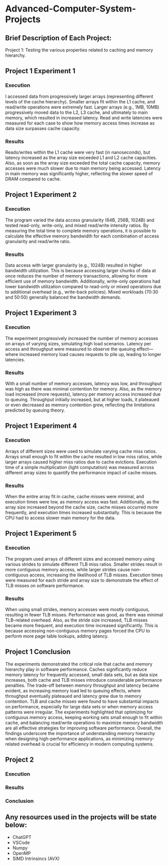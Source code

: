 # Advanced-Computer-System-Projects

## Brief Description of Each Project:
Project 1: Testing the various properties related to caching and memory hierarchy.

## Project 1 Experiment 1

### Execution
I accessed data from progressively larger arrays (representing different levels of the cache hierarchy). Smaller arrays fit within the L1 cache, and read/write operations were extremely fast. Larger arrays (e.g., 1MB, 10MB) progressively moved data to the L2, L3 cache, and ultimately to main memory, which resulted in increased latency. Read and write latencies were measured for each case to show how memory access times increase as data size surpasses cache capacity.

### Results
Reads/writes within the L1 cache were very fast (in nanoseconds), but latency increased as the array size exceeded L1 and L2 cache capacities. Also, as soon as the array size exceeded the total cache capacity, memory accesses were much slower due to main memory being accessed. Latency in main memory was significantly higher, reflecting the slower speed of DRAM compared to cache.

## Project 1 Experiment 2

### Execution
The program varied the data access granularity (64B, 256B, 1024B) and tested read-only, write-only, and mixed read/write intensity ratios. By measuring the total time to complete memory operations, it is possible to calculate the effective memory bandwidth for each combination of access granularity and read/write ratio.

### Results
Data access with larger granularity (e.g., 1024B) resulted in higher bandwidth utilization. This is because accessing larger chunks of data at once reduces the number of memory transactions, allowing for more efficient use of memory bandwidth. Additionally, write-only operations had lower bandwidth utilization compared to read-only or mixed operations due to additional overhead (e.g., write-back policies). Mixed workloads (70:30 and 50:50) generally balanced the bandwidth demands.

## Project 1 Experiment 3

### Execution
The experiment progressively increased the number of memory accesses on arrays of varying sizes, simulating high load scenarios. Latency per access and throughput were measured to observe the queuing effect—where increased memory load causes requests to pile up, leading to longer latencies.

### Results
With a small number of memory accesses, latency was low, and throughput was high as there was minimal contention for memory. Also, as the memory load increased (more requests), latency per memory access increased due to queuing. Throughput initially increased, but at higher loads, it plateaued or even decreased as memory contention grew, reflecting the limitations predicted by queuing theory.

## Project 1 Experiment 4

### Execution
Arrays of different sizes were used to simulate varying cache miss ratios. Arrays small enough to fit within the cache resulted in low miss ratios, while larger arrays caused higher miss ratios due to cache evictions. Execution time of a simple multiplication (light computation) was measured across different array sizes to quantify the performance impact of cache misses.

### Results
When the entire array fit in cache, cache misses were minimal, and execution times were low, as memory access was fast. Additionally, as the array size increased beyond the cache size, cache misses occurred more frequently, and execution times increased substantially. This is because the CPU had to access slower main memory for the data.

## Project 1 Experiment 5

### Execution
The program used arrays of different sizes and accessed memory using various strides to simulate different TLB miss ratios. Smaller strides result in more contiguous memory access, while larger strides cause non-contiguous access, increasing the likelihood of TLB misses. Execution times were measured for each stride and array size to demonstrate the effect of TLB misses on software performance.

### Results
When using small strides, memory accesses were mostly contiguous, resulting in fewer TLB misses. Performance was good, as there was minimal TLB-related overhead. Also, as the stride size increased, TLB misses became more frequent, and execution time increased significantly. This is because accessing non-contiguous memory pages forced the CPU to perform more page table lookups, adding latency.

## Project 1 Conclusion
The experiments demonstrated the critical role that cache and memory hierarchy play in software performance. Caches significantly reduce memory latency for frequently accessed, small data sets, but as data size increases, both cache and TLB misses introduce considerable performance penalties. The trade-off between memory throughput and latency became evident, as increasing memory load led to queuing effects, where throughput eventually plateaued and latency grew due to memory contention. TLB and cache misses were found to have substantial impacts on performance, especially for large data sets or when memory access patterns were irregular. The experiments highlighted that optimizing for contiguous memory access, keeping working sets small enough to fit within cache, and balancing read/write operations to maximize memory bandwidth are all effective strategies for improving software performance. Overall, the findings underscore the importance of understanding memory hierarchy when designing high-performance applications, as minimizing memory-related overhead is crucial for efficiency in modern computing systems.

## Project 2

### Execution


### Results


### Conclusion


## Any resources used in the projects will be state below:
* ChatGPT
* VSCode
* Numpy
* OpenMP
* SIMD Intrinsincs (AVX)
